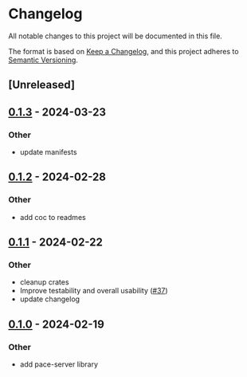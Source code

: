 # Changelog
All notable changes to this project will be documented in this file.

The format is based on [Keep a Changelog](https://keepachangelog.com/en/1.0.0/),
and this project adheres to [Semantic Versioning](https://semver.org/spec/v2.0.0.html).

## [Unreleased]

## [0.1.3](https://github.com/pace-rs/pace/compare/pace_server-v0.1.2...pace_server-v0.1.3) - 2024-03-23

### Other
- update manifests

## [0.1.2](https://github.com/pace-rs/pace/compare/pace_server-v0.1.1...pace_server-v0.1.2) - 2024-02-28

### Other
- add coc to readmes

## [0.1.1](https://github.com/pace-rs/pace/compare/pace_server-v0.1.0...pace_server-v0.1.1) - 2024-02-22

### Other
- cleanup crates
- Improve testability and overall usability ([#37](https://github.com/pace-rs/pace/pull/37))
- update changelog

## [0.1.0](https://github.com/pace-rs/pace/releases/tag/pace_server-v0.1.0) - 2024-02-19

### Other
- add pace-server library
